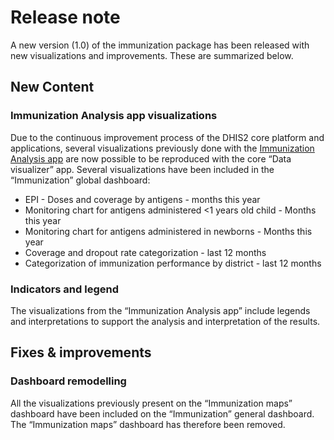 # Release note

A new version (1.0) of the immunization package has been released with new visualizations and improvements. These are summarized below.

## New Content

### Immunization Analysis app visualizations

Due to the continuous improvement process of the DHIS2 core platform and applications, several visualizations previously done with the [Immunization Analysis app](https://docs.dhis2.org/en/topics/metadata/immunization/immunization-analysis-app/app-version-103/user-manual.html) are now possible to be reproduced with the core “Data visualizer” app.
Several visualizations have been included in the “Immunization” global dashboard:

- EPI - Doses and coverage by antigens - months this year
- Monitoring chart for antigens administered <1 years old child - Months this year
- Monitoring chart for antigens administered in newborns - Months this year
- Coverage and dropout rate categorization - last 12 months
- Categorization of immunization performance by district - last 12 months

### Indicators and legend

The visualizations from the “Immunization Analysis app” include legends and interpretations to support the analysis and interpretation of the results.

## Fixes & improvements

### Dashboard remodelling

All the visualizations previously present on the “Immunization maps” dashboard have been included on the “Immunization” general dashboard. The “Immunization maps” dashboard has therefore been removed.
